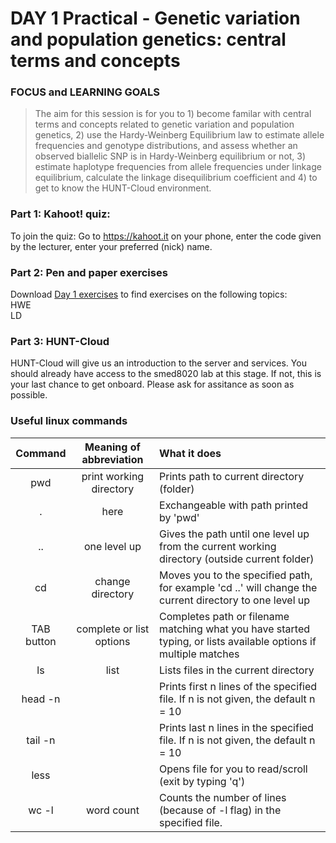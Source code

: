 # DAY 1 Practical - Genetic variation and population genetics: central terms and concepts

### FOCUS and LEARNING GOALS
> The aim for this session is for you to 1) become familar with central terms and concepts related to genetic variation and population genetics, 2) use the Hardy-Weinberg Equilibrium law to estimate allele frequencies and genotype distributions, and assess whether an observed biallelic SNP is in Hardy-Weinberg equilibrium or not, 3) estimate haplotype frequencies from allele frequencies under linkage equilibrium, calculate the linkage disequilibrium coefficient and 4) to get to know the HUNT-Cloud environment. 

### Part 1: Kahoot! quiz:

To join the quiz: Go to https://kahoot.it on your phone, enter the code given by the lecturer, enter your preferred (nick) name.

### Part 2: Pen and paper exercises
Download [Day 1 exercises](SMED8020_Day1_questions.docx) to find exercises on the following topics:
<br> HWE
<br> LD

### Part 3: HUNT-Cloud
HUNT-Cloud will give us an introduction to the server and services. You should already have access to the smed8020 lab at this stage. If not, this is your last chance to get onboard. Please ask for assitance as soon as possible.  

### Useful linux commands

| Command | Meaning of abbreviation | What it does |
|:-:|:-:|:-|
| pwd | print working directory | Prints path to current directory (folder) |
| . | here | Exchangeable with path printed by 'pwd' |
| .. | one level up | Gives the path until one level up from the current working directory (outside current folder) |
| cd <path> | change directory | Moves you to the specified path, for example 'cd ..' will change the current directory to one level up |
| TAB button |  complete or list options | Completes path or filename matching what you have started typing, or lists available options if multiple matches |
| ls | list | Lists files in the current directory |
| head -n <file> | | Prints first n lines of the specified file. If n is not given, the default n = 10 |
| tail -n <file> | | Prints last n lines in the specified file. If n is not given, the default n = 10 |
| less <file> | | Opens file for you to read/scroll (exit by typing 'q')|
| wc -l <file> | word count | Counts the number of lines (because of -l flag) in the specified file. |
